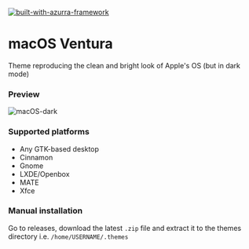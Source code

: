[![built-with-azurra-framework](https://github.com/B00merang-Project/Azurra_framework/raw/assets/azurra_framework_smaller.png)](https://github.com/B00merang-Project/Azurra_framework)

# macOS Ventura
Theme reproducing the clean and bright look of Apple's OS (but in dark mode)

### Preview
![macOS-dark](https://b00merang.weebly.com/uploads/1/6/8/1/16813022/macos-big-sur-dark-1_orig.png)

### Supported platforms
- Any GTK-based desktop
- Cinnamon
- Gnome
- LXDE/Openbox
- MATE
- Xfce

### Manual installation
Go to releases, download the latest `.zip` file and extract it to the themes directory i.e. `/home/USERNAME/.themes`
